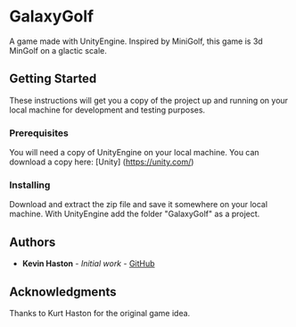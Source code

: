 # GalaxyGolf
A game made with UnityEngine. Inspired by MiniGolf,  this game is 3d MinGolf on a glactic scale. 

## Getting Started

These instructions will get you a copy of the project up and running on your local machine for development and testing purposes.

### Prerequisites

You will need a copy of UnityEngine on your local machine. You can download a copy here: [Unity] (https://unity.com/)

### Installing

Download and extract the zip file and save it somewhere on your local machine.
With UnityEngine add the folder "GalaxyGolf" as a project.

## Authors

* **Kevin Haston** - *Initial work* - [GitHub](https://github.com/KevinHaston)

## Acknowledgments

Thanks to Kurt Haston for the original game idea.
